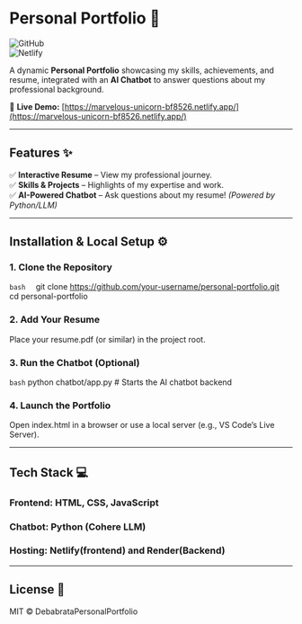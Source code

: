 # **Personal Portfolio** 🚀  

![GitHub](https://img.shields.io/github/license/your-username/personal-portfolio?color=blue)  
![Netlify](https://img.shields.io/netlify/your-deploy-id?label=Netlify%20Deployment)  

A dynamic **Personal Portfolio** showcasing my skills, achievements, and resume, integrated with an **AI Chatbot** to answer questions about my professional background.  

🔗 **Live Demo:** [https://marvelous-unicorn-bf8526.netlify.app/](https://marvelous-unicorn-bf8526.netlify.app/)  

---

## **Features** ✨  
✅ **Interactive Resume** – View my professional journey.  
✅ **Skills & Projects** – Highlights of my expertise and work.  
✅ **AI-Powered Chatbot** – Ask questions about my resume! *(Powered by Python/LLM)*  

---

## **Installation & Local Setup** ⚙️  

### **1. Clone the Repository**  
```bash  ```
git clone https://github.com/your-username/personal-portfolio.git  
cd personal-portfolio  

### **2. Add Your Resume**
Place your resume.pdf (or similar) in the project root.

### **3. Run the Chatbot (Optional)**
```bash```
python chatbot/app.py  # Starts the AI chatbot backend  

### **4. Launch the Portfolio**
Open index.html in a browser or use a local server (e.g., VS Code’s Live Server).

---

## **Tech Stack** 💻
### Frontend: HTML, CSS, JavaScript
### Chatbot: Python (Cohere LLM)
### Hosting: Netlify(frontend) and Render(Backend)

---

## License 📄
MIT © DebabrataPersonalPortfolio
